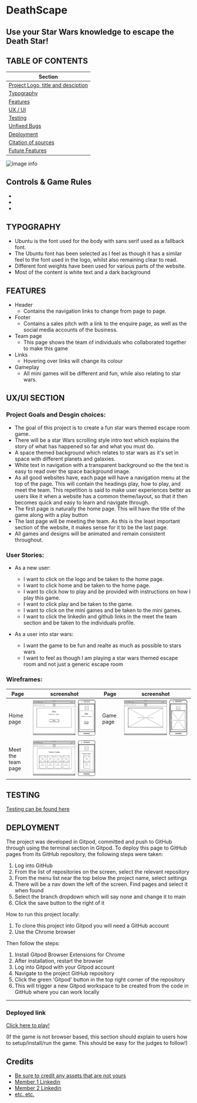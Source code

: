 # DeathScape
## Use your Star Wars knowledge to escape the Death Star!


## TABLE OF CONTENTS
| Section |
| --- |
| [Project Logo, title and desciption](#deathscape) |
| [Typography](#typography) |
| [Features](#features) |
| [UX / UI](#uxui-section) |
| [Testing](#testing) |
| [Unfixed Bugs](#unfixed-bugs) |
| [Deployment](#deployment) |
| [Citation of sources](#citation-of-sources) |
| [Future Features](#future-features) |
![image info](./screenshot.png)

## Controls & Game Rules
* 
* 
* 

## TYPOGRAPHY
- Ubuntu is the font used for the body with sans serif used as a fallback font.
- The Ubuntu font has been selected as I feel as though it has a similar feel to the font used in the logo, whilst also remaining clear to read.
- Different font weights have been used for various parts of the website.
- Most of the content is white text and a dark background

## FEATURES
- Header 
    - Contains the navigation links to change from page to page.
- Footer
    - Contains a sales pitch with a link to the enquire page, as well as the social media accounts of the business.
- Team page
    - This page shows the team of individuals who collaborated together to make this game
- Links
    - Hovering over links will change its colour
- Gameplay
    - All mini games will be different and fun, while also relating to star wars.

## UX/UI SECTION  
### Project Goals and Desgin choices:
- The goal of this project is to create a fun star wars themed escape room game. 
- There will be a star Wars scrolling style intro text which explains the story of what has happened so far and what you must do.
- A space themed background which relates to star wars as it's set in space with different planets and galaxies. 
- White text in navigation with a transparent background so the the text is easy to read over the space background image.
- As all good websites have, each page will have a navigation menu at the top of the page. This will contain the headings play, how to play, and meet the team. This repetition is said to make user experiences better as users like it when a website has a common theme/layout, so that it then becomes quick and easy to learn and navigate through.
- The first page is naturally the home page. This will have the title of the game along with a play button
- The last page will be meeting the team. As this is the least important section of the website, it makes sense for it to be the last page.
- All games and designs will be animated and remain consistent throughout. 

### User Stories:
- As a new user:  
    - I want to click on the logo and be taken to the home page.
    - I want to click home and be taken to the home page.
    - I want to click how to play and be provided with instructions on how I play this game.
    - I want to click play and be taken to the game.
    - I want to click on the mini games and be taken to the mini games.
    - I want to click the linkedin and github links in the meet the team section and be taken to the individuals profile.

- As a user into star wars:
    - I want the game to be fun and realte as much as possible to stars wars
    - I want to feel as though I am playing a star wars themed escape room and not just a generic escape room

### Wireframes:
| Page | screenshot | Page | screenshot | 
| --- | --- | --- | --- |
| Home page | ![wireframe - home](assets/images/wireframes-and-testing/home-wireframe.PNG) | Game page | ![wireframe - game](assets/images/wireframes-and-testing/game-wireframe.PNG) |
| Meet the team page | ![wireframe - team](assets/images/wireframes-and-testing/team-wireframe.PNG) |  |  |

## TESTING
[Testing can be found here](/testing.md)

## DEPLOYMENT
The project was developed in Gitpod, committed and push to GitHub through using the terminal section in Gitpod.
To deploy this page to GitHub pages from its GitHub repository, the following steps were taken:
1. Log into GitHub
2. From the list of repositories on the screen, select the relevant repository
3. From the menu list near the top below the project name, select settings
4. There will be a nav down the left of the screen. Find pages and select it when found
5. Select the branch dropdown which will say none and change it to main
6. Click the save button to the right of it

How to run this project locally:
1. To clone this project into Gitpod you will need a GitHub account
2. Use the Chrome browser

Then follow the steps:
1. Install Gitpod Browser Extensions for Chrome
2. After installation, restart the browser
3. Log into Gitpod with your Gitpod account
4. Navigate to the project GitHub repository
5. Click the green 'Gitpod' button in the top right corner of the repository
6. This will trigger a new Gitpod workspace to be created from the code in GitHub where you can work locally


----------------------
### Deployed link

[Click here to play!](https://www.example.com)

(If the game is not browser based, this section should explain to users how to setup/install/run the game. This should be easy for the judges to follow!)

## Credits

* [Be sure to credit any assets that are not yours](https://www.example.com)
* [Member 1 Linkedin](https://www.linkedin.com)
* [Member 2 Linkedin](https://www.linkedin.com)
* [etc. etc.](https://www.example.com)

